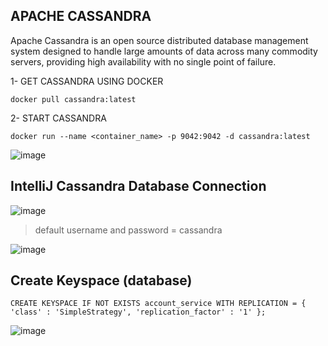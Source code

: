 ## APACHE CASSANDRA
Apache Cassandra is an open source distributed database management system designed to handle large amounts of data across many commodity servers, providing high availability with no single point of failure.

1- GET CASSANDRA USING DOCKER

```
docker pull cassandra:latest
```

2- START CASSANDRA

```
docker run --name <container_name> -p 9042:9042 -d cassandra:latest

```

![image](https://user-images.githubusercontent.com/78444522/204147705-22e58317-e0d2-4e93-b0ad-f91a96e28a18.png)



## IntelliJ Cassandra Database Connection

![image](https://user-images.githubusercontent.com/78444522/201498662-96cde2c1-d319-4bf0-b3cd-f1ec47ca4da6.png)

> default username and password = cassandra

![image](https://user-images.githubusercontent.com/78444522/201498676-9362ba3f-0794-4494-b157-b22880df8773.png)

## Create Keyspace (database)

```
CREATE KEYSPACE IF NOT EXISTS account_service WITH REPLICATION = { 'class' : 'SimpleStrategy', 'replication_factor' : '1' };
```

![image](https://user-images.githubusercontent.com/78444522/204148498-1acda3c3-25d2-45a2-bdaa-594aeed42ceb.png)



